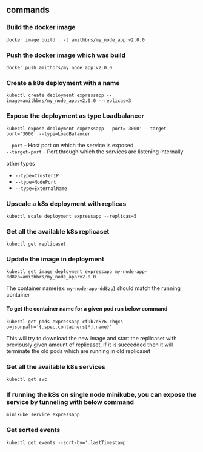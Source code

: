 ## commands

### Build the docker image

`docker image build . -t amithbrs/my_node_app:v2.0.0`

### Push the docker image which was build

`docker push amithbrs/my_node_app:v2.0.0`

### Create a k8s deployment with a name

`kubectl create deployment expressapp --image=amithbrs/my_node_app:v2.0.0 --replicas=3`

### Expose the deployment as type Loadbalancer

`kubectl expose deployment expressapp --port='3000' --target-port='3000' --type=LoadBalancer`

`--port` - Host port on which the service is exposed<br/>
`--target-port` - Port through which the services are listening internally

other types

- `--type=ClusterIP`
- `--type=NodePort`
- `--type=ExternalName`

### Upscale a k8s deployment with replicas

`kubectl scale deployment expressapp --replicas=5`

### Get all the available k8s replicaset

`kubectl get replicaset`

### Update the image in deployment

`kubectl set image deployment expressapp my-node-app-dd8zp=amithbrs/my_node_app:v2.0.0`

The container name(ex: `my-node-app-dd8zp`) should match the running container

#### To get the container name for a given pod run below command

`kubectl get pods expressapp-cf9b7d576-chqxs -o=jsonpath='{.spec.containers[*].name}'`

This will try to download the new image and start the replicaset with previously given amount of replicaset, if it is succedded then it will terminate the old pods which are running in old replicaset

### Get all the available k8s services

`kubectl get svc`

### If running the k8s on single node minikube, you can expose the service by tunneling with below command

`minikube service expressapp`

### Get sorted events

`kubectl get events --sort-by='.lastTimestamp'`
